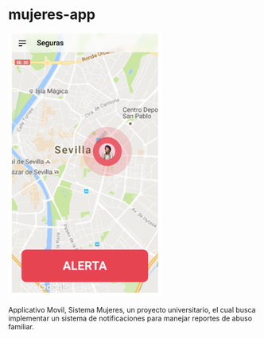 # mujeres-app
!["Image"](image.png)

Applicativo Movil, Sistema Mujeres, un proyecto universitario, el cual busca implementar un sistema de notificaciones para manejar reportes de abuso familiar.
